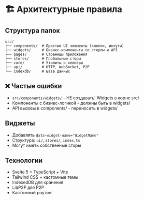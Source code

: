 # 🏗 Архитектурные правила

## Структура папок
```
src/
├── components/  # Простые UI элементы (кнопки, инпуты)
├── widgets/     # Бизнес-компоненты со стором и API
├── pages/       # Страницы приложения
├── stores/      # Глобальные сторы
├── core/        # Утилиты и хелперы
├── api/         # HTTP, WebSocket, P2P
└── indexdb/     # База данных
```

## ❌ Частые ошибки
- `src/components/widgets/` - НЕ создавать! Widgets в корне src/
- Компоненты с бизнес-логикой - должны быть в widgets/
- API вызовы в components/ - переносить в widgets/

## Виджеты
- Добавлять `data-widget-name="WidgetName"`
- Структура: `ui/`, `stores/`, `index.ts`
- Могут иметь собственные сторы

## Технологии
- Svelte 5 + TypeScript + Vite
- Tailwind CSS + кастомные темы
- IndexedDB для хранения
- LibP2P для P2P
- Кастомный роутинг
